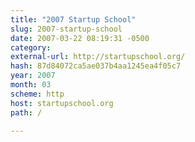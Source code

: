 ```yaml
---
title: "2007 Startup School"
slug: 2007-startup-school
date: 2007-03-22 08:19:31 -0500
category: 
external-url: http://startupschool.org/
hash: 87d84072ca5ae037b4aa1245ea4f05c7
year: 2007
month: 03
scheme: http
host: startupschool.org
path: /

---
```



